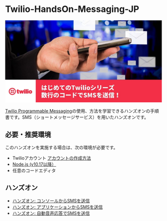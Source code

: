 # Twilio-HandsOn-Messaging-JP

![Twilio-HandsOn-Messaging-JP](docs/assets/messaging-handson-header.jpg)

[Twilio Programmable Messaging](https://www.twilio.com/ja/messaging)の使用、方法を学習できるハンズオンの手順書です。SMS（ショートメッセージサービス）を用いたハンズオンです。

## 必要・推奨環境
このハンズオンを実施する場合は、次の環境が必要です。

- Twilioアカウント [アカウントの作成方法](https://www.twilio.com/blog/how-to-create-twilio-account-jp)
- [Node.js (v10.17以降）](https://nodejs.org/ja/)
- 任意のコードエディタ

## ハンズオン

- [ハンズオン: コンソールからSMSを送信](docs/01-Send-SMS-from-console/00-Overview.md)
- [ハンズオン: アプリケーションからSMSを送信](docs/02-Send-SMS-from-application/00-Overview.md)
- [ハンズオン: 自動音声応答でSMSを送信](docs/03-Send-SMS-from-Studio/00-Overview.md)


